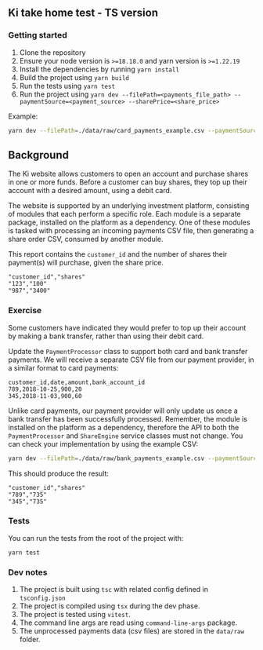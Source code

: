 ## Ki take home test - TS version

### Getting started

1. Clone the repository
2. Ensure your node version is `>=18.18.0` and yarn version is `>=1.22.19`
3. Install the dependencies by running `yarn install`
4. Build the project using `yarn build`
5. Run the tests using `yarn test`
6. Run the project
   using `yarn dev --filePath=<payments_file_path> --paymentSource=<payment_source> --sharePrice=<share_price>`

Example:

```bash
yarn dev --filePath=./data/raw/card_payments_example.csv --paymentSource=card --sharePrice=1.20
```

## Background

The Ki website allows customers to open an account and purchase shares in one or more funds. Before a customer can buy
shares, they top up their account with a desired amount, using a debit card.

The website is supported by an underlying investment platform, consisting of modules that each perform a specific role.
Each module is a separate package, installed on the platform as a dependency. One of these modules is tasked with
processing an incoming payments CSV file, then generating a share order CSV, consumed by another module.

This report contains the `customer_id` and the number of shares their payment(s) will purchase, given the share price.

```
"customer_id","shares"
"123","100"
"987","3400"
```

### Exercise

Some customers have indicated they would prefer to top up their account by making a bank transfer, rather than using
their debit card.

Update the `PaymentProcessor` class to support both card and bank transfer payments. We will receive a separate CSV file
from our payment provider, in a similar format to card payments:

```
customer_id,date,amount,bank_account_id
789,2018-10-25,900,20
345,2018-11-03,900,60
```

Unlike card payments, our payment provider will only update us once a bank transfer has been successfully processed.
Remember, the module is installed on the platform as a dependency, therefore the API to both the `PaymentProcessor`
and `ShareEngine` service classes must not change.
You can check your implementation by using the example CSV:

```bash
yarn dev --filePath=./data/raw/bank_payments_example.csv --paymentSource=bank --sharePrice=1.20
```

This should produce the result:

```
"customer_id","shares"
"789","735"
"345","735"
```

### Tests

You can run the tests from the root of the project with:

```
yarn test
```

### Dev notes

1. The project is built using `tsc` with related config defined in `tsconfig.json`
2. The project is compiled using `tsx` during the dev phase.
3. The project is tested using `vitest`.
4. The command line args are read using `command-line-args` package.
5. The unprocessed payments data (csv files) are stored in the `data/raw` folder.
